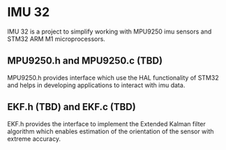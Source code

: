 # IMU 32
IMU 32 is a project to simplify working with MPU9250 imu sensors and STM32 ARM M1 microprocessors.

## MPU9250.h and MPU9250.c (TBD)
MPU9250.h provides interface which use the HAL functionality of STM32 and helps in developing applications to interact with imu data.

## EKF.h (TBD) and EKF.c (TBD)
EKF.h provides the interface to implement the Extended Kalman filter algorithm which enables estimation of the orientation of the sensor with extreme accuracy.

